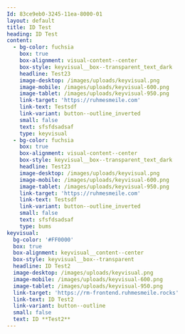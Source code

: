 ```yaml
---
Id: 83ce9eb0-3245-11ea-8000-01
layout: default
title: ID Test
heading: ID Test
content:
  - bg-color: fuchsia
    box: true
    box-alignment: visual-content--center
    box-style: keyvisual__box--transparent_text_dark
    headline: Test23
    image-desktop: /images/uploads/keyvisual.png
    image-mobile: /images/uploads/keyvisual-600.png
    image-tablet: /images/uploads/keyvisual-950.png
    link-target: 'https://ruhmesmeile.com'
    link-text: Testsdf
    link-variant: button--outline_inverted
    small: false
    text: sfsfdsadsaf
    type: keyvisual
  - bg-color: fuchsia
    box: true
    box-alignment: visual-content--center
    box-style: keyvisual__box--transparent_text_dark
    headline: Test23
    image-desktop: /images/uploads/keyvisual.png
    image-mobile: /images/uploads/keyvisual-600.png
    image-tablet: /images/uploads/keyvisual-950.png
    link-target: 'https://ruhmesmeile.com'
    link-text: Testsdf
    link-variant: button--outline_inverted
    small: false
    text: sfsfdsadsaf
    type: bums
keyvisual:
  bg-color: '#FF0000'
  box: true
  box-alignment: keyvisual__content--center
  box-style: keyvisual__box--transparent
  headline: ID Test2
  image-desktop: /images/uploads/keyvisual.png
  image-mobile: /images/uploads/keyvisual-600.png
  image-tablet: /images/uploads/keyvisual-950.png
  link-target: 'https://rm-frontend.ruhmesmeile.rocks'
  link-text: ID Test2
  link-variant: button--outline
  small: false
  text: ID **Test2**
---
```


